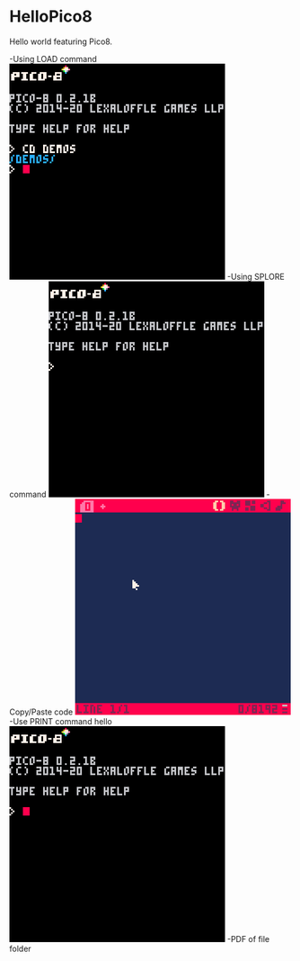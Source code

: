 # HelloPico8

Hello world featuring Pico8.

-Using LOAD command
![](LOAD.gif)
-Using SPLORE command
![](SPLORE.gif)
-Copy/Paste code
![](PICO-8_0.gif)
-Use PRINT command hello <name>
![](Hellooo.gif)
-PDF of file folder
